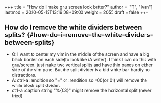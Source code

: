 +++
title = "How do I make gnu screen look better?"
author = ["T", "Ivan"]
lastmod = 2020-05-15T13:19:08+09:00
weight = 2055
draft = false
+++

## How do I remove the white dividers between splits? {#how-do-i-remove-the-white-dividers-between-splits}

-   Q: I want to center my vim in the middle of the screen and have a
    big black border on each side(to look like iA writer). I think I
    can do this with gnu/screen. just make two vertical splits and
    have thin panes on either side of the vim pane. But the split
    divider is a bid white bar, hardly no distractions.
-   A: ctrl-a :rendition so "="
    or :rendition so =00(or 01)
    will remove the while block split divider.
-   ctrl-a :caption string "%{03}"
    might remove the horizontal split (never tried)
